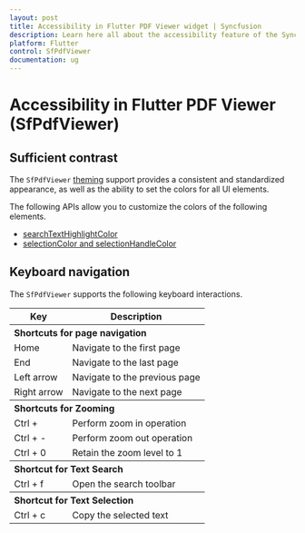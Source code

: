 ```yaml
---
layout: post
title: Accessibility in Flutter PDF Viewer widget | Syncfusion
description: Learn here all about the accessibility feature of the Syncfusion Flutter PDF Viewer (SfPdfViewer) widget and more.
platform: Flutter
control: SfPdfViewer
documentation: ug
---
```


# Accessibility in Flutter PDF Viewer (SfPdfViewer)

## Sufficient contrast

The `SfPdfViewer` [theming](https://help.syncfusion.com/flutter/themes/themes) support provides a consistent and standardized appearance, as well as the ability to set the colors for all UI elements.

The following APIs allow you to customize the colors of the following elements.
* [searchTextHighlightColor](https://help.syncfusion.com/flutter/pdf-viewer/text-search#customize-the-search-text-highlight-color)
* [selectionColor and selectionHandleColor](https://help.syncfusion.com/flutter/pdf-viewer/text-selection#customize-the-text-selection-and-its-handle-color)

## Keyboard navigation

The `SfPdfViewer` supports the following keyboard interactions.

<table>
  <tr>
    <th>Key</th>
    <th>Description</th>
  </tr>
  <tr>
  <th style="text-align:left" colspan="2">Shortcuts for page navigation</th>
  </tr>
  <tr>
    <td>Home</td>
    <td>Navigate to the first page</td>
  </tr>
  <tr>
    <td>End</td>
    <td>Navigate to the last page</td>
  </tr>
  <tr>
    <td>Left arrow</td>
    <td>Navigate to the previous page</td>
  </tr>
  <tr>
    <td>Right arrow</td>
    <td>Navigate to the next page</td>
  </tr>
   <tr>
    <th style="text-align:left" colspan="2">Shortcuts for Zooming</th>
  </tr>
   <tr>
    <td>Ctrl +</td>
    <td>Perform zoom in operation</td>
  </tr>
  <tr>
  </tr>
   <tr>
    <td>Ctrl + -</td>
    <td>Perform zoom out operation</td>
  </tr>
  <tr>
    <td>Ctrl + 0</td>
    <td>Retain the zoom level to 1</td>
  </tr>
   <tr>
    <th style="text-align:left" colspan="2">Shortcut for Text Search</th>
  </tr>
  <tr>
    <td>Ctrl + f</td>
    <td>Open the search toolbar</td>
  </tr>
   <tr>
    <th style="text-align:left" colspan="2">Shortcut for Text Selection</th>
  </tr>
  <tr>
    <td>Ctrl + c</td>
    <td>Copy the selected text</td>
  </tr>
</table>